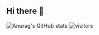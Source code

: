 ## Hi there 👋
![Anurag's GitHub stats](https://github-readme-stats.vercel.app/api?username=yuwu46&theme=ambient_gradient&show_icons=true)
![visitors](https://visitor-badge.glitch.me/badge?page_id=yuwu46&left_color=green&right_color=red)
<!--
**yuwu46/yuwu46** is a ✨ _special_ ✨ repository because its `README.md` (this file) appears on your GitHub profile.

Here are some ideas to get you started:

- 🔭 I’m currently working on ...
- 🌱 I’m currently learning ...
- 👯 I’m looking to collaborate on ...
- 🤔 I’m looking for help with ...
- 💬 Ask me about ...
- 📫 How to reach me: ...
- 😄 Pronouns: ...
- ⚡ Fun fact: ...
-->
